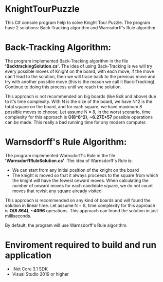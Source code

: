 # KnightTourPuzzle

This C# console program help to solve Knight Tour Puzzle. The program have 2 solutions: Back-Tracking algorithm and Warnsdorff's Rule algorithm

# Back-Tracking Algorithm:

The program implemented Back-Tracking algorithm in the file **'BacktrackingSolution.cs'**. The idea of using Back-Tracking is we will try every possible moves of Knight on the board, with each move, if the move can't lead to the solution, then we will trace back to the previous move and try with another possible move (this is the reason we call it Back-Tracking). Continue to doing this process until we reach the solution.

This approach is not recommended on big boards (like 8x8 and above) due to it's time complexity. With N is the size of the board, we have N^2 is the total square on the board, and for each square, we have maximum 8 possible moves to choose. Let assume N = 8, in the worst scenario, time complexity for this approach is **O(8^8^2)**, **~6.27E+57** possible operations can be made. This really a bad running time for any modern computer.

# Warnsdorff's Rule Algorithm:

The program implemented Warnsdorff's Rule in the file **'WarnsdorffRuleSolution.cs'**. The idea of Warnsdorff's Rule is:
- We can start from any initial position of the knight on the board
- The knight is moved so that it always proceeds to the square from which the knight will have the fewest onward moves. When calculating the number of onward moves for each candidate square, we do not count moves that revisit any square already visited

This approach is recommended on any kind of boards and will found the solution in linear time. Let assume N = 8, time complexity for this approach is **O(8 *8*64)**, **~4096** operations. This approach can found the solution in just milliseconds.

By default, the program will use Warnsdorff's Rule algorithm.

# Enviroment required to build and run application

- .Net Core 3.1 SDK
- Visual Studio 2019 or higher

